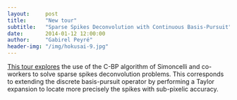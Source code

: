 ```yaml
---
layout:     post
title:      "New tour"
subtitle:   "Sparse Spikes Deconvolution with Continuous Basis-Pursuit"
date:       2014-01-12 12:00:00
author:     "Gabirel Peyré"
header-img: "/img/hokusai-9.jpg"
---
```


[This tour explores](sparsity_9_sparsespikes_cbp) the use of the C-BP algorithm of Simoncelli and co-workers to solve sparse spikes deconvolution problems. This corresponds to extending the discrete basis-pursuit operator by performing a Taylor expansion to locate more precisely the spikes with sub-pixelic accuracy.
